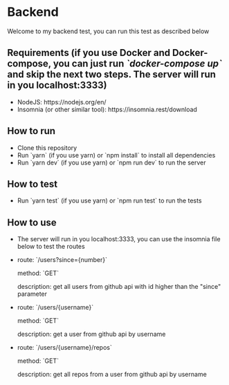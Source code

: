 <h1>Backend</h1>

<p>Welcome to my backend test, you can run this test as described below</p>

<h2>
  Requirements (if you use Docker and Docker-compose, you can just run
  <i>`docker-compose up`</i> and skip the next two steps. The server will run in
  you localhost:3333)
</h2>

<ul>
  <li>NodeJS: https://nodejs.org/en/</li>
  <li>Insomnia (or other similar tool): https://insomnia.rest/download</li>
</ul>

<h2>How to run</h2>

<ul>
  <li>Clone this repository</li>
  <li>
    Run `yarn` (if you use yarn) or `npm install` to install all dependencies
  </li>
  <li>Run `yarn dev` (if you use yarn) or `npm run dev` to run the server</li>
</ul>

<h2>How to test</h2>

<ul>
  <li>Run `yarn test` (if you use yarn) or `npm run test` to run the tests</li>
</ul>

<h2>How to use</h2>

<ul>
  <li>
    The server will run in you localhost:3333, you can use the insomnia file
    below to test the routes
  </li>
  <li>
    <p>route: `/users?since={number}`</p>
    <p>method: `GET`</p>
    <p>
      description: get all users from github api with id higher than the "since"
      parameter
    </p>
  </li>
  <li>
    <p>route: `/users/{username}`</p>
    <p>method: `GET`</p>
    <p>description: get a user from github api by username</p>
  </li>
  <li>
    <p>route: `/users/{username}/repos`</p>
    <p>method: `GET`</p>
    <p>description: get all repos from a user from github api by username</p>
  </li>
</ul>
